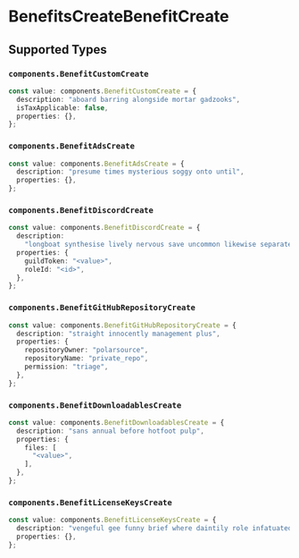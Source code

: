 # BenefitsCreateBenefitCreate


## Supported Types

### `components.BenefitCustomCreate`

```typescript
const value: components.BenefitCustomCreate = {
  description: "aboard barring alongside mortar gadzooks",
  isTaxApplicable: false,
  properties: {},
};
```

### `components.BenefitAdsCreate`

```typescript
const value: components.BenefitAdsCreate = {
  description: "presume times mysterious soggy onto until",
  properties: {},
};
```

### `components.BenefitDiscordCreate`

```typescript
const value: components.BenefitDiscordCreate = {
  description:
    "longboat synthesise lively nervous save uncommon likewise separately content",
  properties: {
    guildToken: "<value>",
    roleId: "<id>",
  },
};
```

### `components.BenefitGitHubRepositoryCreate`

```typescript
const value: components.BenefitGitHubRepositoryCreate = {
  description: "straight innocently management plus",
  properties: {
    repositoryOwner: "polarsource",
    repositoryName: "private_repo",
    permission: "triage",
  },
};
```

### `components.BenefitDownloadablesCreate`

```typescript
const value: components.BenefitDownloadablesCreate = {
  description: "sans annual before hotfoot pulp",
  properties: {
    files: [
      "<value>",
    ],
  },
};
```

### `components.BenefitLicenseKeysCreate`

```typescript
const value: components.BenefitLicenseKeysCreate = {
  description: "vengeful gee funny brief where daintily role infatuated ew",
  properties: {},
};
```

